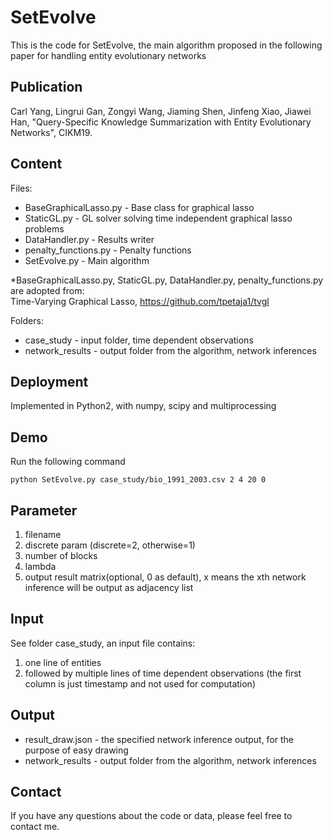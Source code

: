 # SetEvolve

This is the code for SetEvolve, the main algorithm proposed in the following paper for handling entity evolutionary networks


## Publication
Carl Yang, Lingrui Gan, Zongyi Wang, Jiaming Shen, Jinfeng Xiao, Jiawei Han, "Query-Specific Knowledge Summarization with Entity Evolutionary Networks", CIKM19.


## Content
   Files:
   - BaseGraphicalLasso.py -   Base class for graphical lasso
   - StaticGL.py           -   GL solver solving time independent graphical lasso problems
   - DataHandler.py        -   Results writer
   - penalty_functions.py  -   Penalty functions
   - SetEvolve.py          -   Main algorithm

   \*BaseGraphicalLasso.py, StaticGL.py, DataHandler.py, penalty_functions.py are adopted from:  
    Time-Varying Graphical Lasso, https://github.com/tpetaja1/tvgl

   Folders:
   - case_study            -   input folder, time dependent observations
   - network_results       -   output folder from the algorithm, network inferences
   

## Deployment

Implemented in Python2, with numpy, scipy and multiprocessing


## Demo

  Run the following command

  ```
  python SetEvolve.py case_study/bio_1991_2003.csv 2 4 20 0
  ```

## Parameter

  1. filename
  2. discrete param (discrete=2, otherwise=1)
  3. number of blocks
  4. lambda
  5. output result matrix(optional, 0 as default), x means the xth network inference will be output as adjacency list


## Input

  See folder case_study, an input file contains:
  1. one line of entities
  2. followed by multiple lines of time dependent observations (the first column is just timestamp and not used for computation)


## Output

   - result_draw.json      -   the specified network inference output, for the purpose of easy drawing
   - network_results       -   output folder from the algorithm, network inferences


## Contact
If you have any questions about the code or data, please feel free to contact me.

